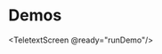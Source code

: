 # Demos

<!-- unused demo -->

<TeletextScreen @ready="runDemo"/>

<script setup>
  import TeletextScreen from '../components/TeletextScreen.vue';
  // todo import this globally

  function runDemo(t) {
    t.clearScreen();
    t.setRow(0, 'Demo will go here');
  }
</script>